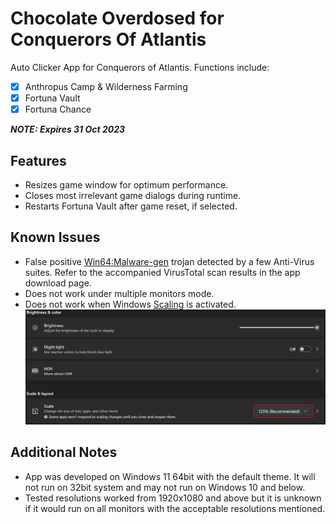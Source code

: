 # Chocolate Overdosed for Conquerors Of Atlantis

Auto Clicker App for Conquerors of Atlantis. Functions include:
* [x] Anthropus Camp & Wilderness Farming
* [x] Fortuna Vault
* [x] Fortuna Chance

___NOTE: Expires 31 Oct 2023___

## Features
* Resizes game window for optimum performance.
* Closes most irrelevant game dialogs during runtime.
* Restarts Fortuna Vault after game reset, if selected.


## Known Issues
* False positive <ins>Win64:Malware-gen</ins> trojan detected by a few Anti-Virus suites. Refer to the accompanied VirusTotal scan results in the app download page.
* Does not work under multiple monitors mode.
* Does not work when Windows <ins>Scaling</ins> is activated.
![Windows Scaling](scaling.png)


## Additional Notes
* App was developed on Windows 11 64bit with the default theme. It will not run on 32bit system and may not run on Windows 10 and below.
* Tested resolutions worked from 1920x1080 and above but it is unknown if it would run on all monitors with the acceptable resolutions mentioned.
  
